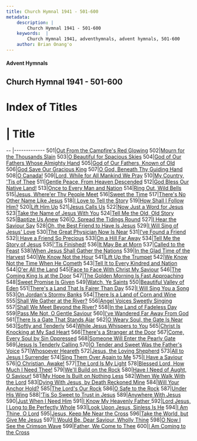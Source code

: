 ```yaml
---
title: Church Hymnal 1941 - 501-600
metadata:
    description: |
        Church Hymnal 1941 - 501-600
    keywords:  |
        Church Hymnal 1941, adventhymnals, advent hymnals, 501-600
    author: Brian Onang'o
---
```


#### Advent Hymnals
## Church Hymnal 1941 - 501-600

# Index of Titles
# | Title                        
-- |-------------
501|[Out From the Campfire's Red Glowing](/church-hymnal/501-600/501-510/Out-From-the-Campfire's-Red-Glowing)
502|[Mourn for the Thousands Slain](/church-hymnal/501-600/501-510/Mourn-for-the-Thousands-Slain)
503|[O Beautiful for Spacious Skies](/church-hymnal/501-600/501-510/O-Beautiful-for-Spacious-Skies)
504|[God of Our Fathers Whose Almighty Hand](/church-hymnal/501-600/501-510/God-of-Our-Fathers-Whose-Almighty-Hand)
505|[God of Our Fathers, Known of Old](/church-hymnal/501-600/501-510/God-of-Our-Fathers,-Known-of-Old)
506|[God Save Our Gracious King](/church-hymnal/501-600/501-510/God-Save-Our-Gracious-King)
507|[O God, Beneath Thy Guiding Hand](/church-hymnal/501-600/501-510/O-God,-Beneath-Thy-Guiding-Hand)
508|[O Canada!](/church-hymnal/501-600/501-510/O-Canada!)
509|[Lord, While for All Mankind We Pray](/church-hymnal/501-600/501-510/Lord,-While-for-All-Mankind-We-Pray)
510|[My Country, 'Tis of Thee](/church-hymnal/501-600/501-510/My-Country,-'Tis-of-Thee)
511|[Gentle Peace, From Heaven Descended](/church-hymnal/501-600/511-520/Gentle-Peace,-From-Heaven-Descended)
512|[God Bless Our Native Land!](/church-hymnal/501-600/511-520/God-Bless-Our-Native-Land!)
513|[Once to Every Man and Nation](/church-hymnal/501-600/511-520/Once-to-Every-Man-and-Nation)
514|[Ring Out, Wild Bells](/church-hymnal/501-600/511-520/Ring-Out,-Wild-Bells)
515|[Jesus, Where'er Thy People Meet](/church-hymnal/501-600/511-520/Jesus,-Where'er-Thy-People-Meet)
516|[Sweet the Time](/church-hymnal/501-600/511-520/Sweet-the-Time)
517|[There's No Other Name Like Jesus](/church-hymnal/501-600/511-520/There's-No-Other-Name-Like-Jesus)
518|[I Love to Tell the Story](/church-hymnal/501-600/511-520/I-Love-to-Tell-the-Story)
519|[How Shall I Follow Him?](/church-hymnal/501-600/511-520/How-Shall-I-Follow-Him)
520|[Lift Him Up](/church-hymnal/501-600/511-520/Lift-Him-Up)
521|[Jesus Calls Us](/church-hymnal/501-600/521-530/Jesus-Calls-Us)
522|[Now Just a Word for Jesus](/church-hymnal/501-600/521-530/Now-Just-a-Word-for-Jesus)
523|[Take the Name of Jesus With You](/church-hymnal/501-600/521-530/Take-the-Name-of-Jesus-With-You)
524|[Tell Me the Old, Old Story](/church-hymnal/501-600/521-530/Tell-Me-the-Old,-Old-Story)
525|[Baptize Us Anew](/church-hymnal/501-600/521-530/Baptize-Us-Anew)
526|[O, Spread the Tidings Round](/church-hymnal/501-600/521-530/O,-Spread-the-Tidings-Round)
527|[I Hear the Saviour Say](/church-hymnal/501-600/521-530/I-Hear-the-Saviour-Say)
528|[Oh, the Best Friend to Have Is Jesus](/church-hymnal/501-600/521-530/Oh,-the-Best-Friend-to-Have-Is-Jesus)
529|[I Will Sing of Jesus' Love](/church-hymnal/501-600/521-530/I-Will-Sing-of-Jesus'-Love)
530|[The Great Physician Now Is Near](/church-hymnal/501-600/521-530/The-Great-Physician-Now-Is-Near)
531|[I've Found a Friend](/church-hymnal/501-600/531-540/I've-Found-a-Friend)
532|[I Have a Friend So Precious](/church-hymnal/501-600/531-540/I-Have-a-Friend-So-Precious)
533|[On a Hill Far Away](/church-hymnal/501-600/531-540/On-a-Hill-Far-Away)
534|[Tell Me the Story of Jesus](/church-hymnal/501-600/531-540/Tell-Me-the-Story-of-Jesus)
535|['Tis Finished!](/church-hymnal/501-600/531-540/'Tis-Finished!)
536|[It May Be at Morn](/church-hymnal/501-600/531-540/It-May-Be-at-Morn)
537|[Called to the Feast](/church-hymnal/501-600/531-540/Called-to-the-Feast)
538|[When Jesus Shall Gather the Nations](/church-hymnal/501-600/531-540/When-Jesus-Shall-Gather-the-Nations)
539|[In the Glad Time of the Harvest](/church-hymnal/501-600/531-540/In-the-Glad-Time-of-the-Harvest)
540|[We Know Not the Hour](/church-hymnal/501-600/531-540/We-Know-Not-the-Hour)
541|[Lift Up the Trumpet](/church-hymnal/501-600/541-550/Lift-Up-the-Trumpet)
542|[We Know Not the Time When He Cometh](/church-hymnal/501-600/541-550/We-Know-Not-the-Time-When-He-Cometh)
543|[Tell It to Every Kindred and Nation](/church-hymnal/501-600/541-550/Tell-It-to-Every-Kindred-and-Nation)
544|[O'er All the Land](/church-hymnal/501-600/541-550/O'er-All-the-Land)
545|[Face to Face With Christ My Saviour](/church-hymnal/501-600/541-550/Face-to-Face-With-Christ-My-Saviour)
546|[The Coming King Is at the Door](/church-hymnal/501-600/541-550/The-Coming-King-Is-at-the-Door)
547|[The Golden Morning Is Fast Approaching](/church-hymnal/501-600/541-550/The-Golden-Morning-Is-Fast-Approaching)
548|[Sweet Promise Is Given](/church-hymnal/501-600/541-550/Sweet-Promise-Is-Given)
549|[Watch, Ye Saints](/church-hymnal/501-600/541-550/Watch,-Ye-Saints)
550|[Beautiful Valley of Eden](/church-hymnal/501-600/541-550/Beautiful-Valley-of-Eden)
551|[There's a Land That Is Fairer Than Day](/church-hymnal/501-600/551-560/There's-a-Land-That-Is-Fairer-Than-Day)
552|[I Will Sing You a Song](/church-hymnal/501-600/551-560/I-Will-Sing-You-a-Song)
553|[On Jordan's Stormy Banks](/church-hymnal/501-600/551-560/On-Jordan's-Stormy-Banks)
554|[There Is a Land of Corn and Wine](/church-hymnal/501-600/551-560/There-Is-a-Land-of-Corn-and-Wine)
555|[Shall We Gather at the River?](/church-hymnal/501-600/551-560/Shall-We-Gather-at-the-River)
556|[Angel Voices Sweetly Singing](/church-hymnal/501-600/551-560/Angel-Voices-Sweetly-Singing)
557|[Shall We Meet Beyond the River?](/church-hymnal/501-600/551-560/Shall-We-Meet-Beyond-the-River)
558|[In the Land of Fadeless Day](/church-hymnal/501-600/551-560/In-the-Land-of-Fadeless-Day)
559|[Pass Me Not, O Gentle Saviour](/church-hymnal/501-600/551-560/Pass-Me-Not,-O-Gentle-Saviour)
560|[I've Wandered Far Away From God](/church-hymnal/501-600/551-560/I've-Wandered-Far-Away-From-God)
561|[There Is a Gate That Stands Ajar](/church-hymnal/501-600/561-570/There-Is-a-Gate-That-Stands-Ajar)
562|[O Weary Soul, the Gate Is Near](/church-hymnal/501-600/561-570/O-Weary-Soul,-the-Gate-Is-Near)
563|[Softly and Tenderly](/church-hymnal/501-600/561-570/Softly-and-Tenderly)
564|[While Jesus Whispers to You](/church-hymnal/501-600/561-570/While-Jesus-Whispers-to-You)
565|[Christ Is Knocking at My Sad Heart](/church-hymnal/501-600/561-570/Christ-Is-Knocking-at-My-Sad-Heart)
566|[There's a Stranger at the Door](/church-hymnal/501-600/561-570/There's-a-Stranger-at-the-Door)
567|[Come, Every Soul by Sin Oppressed](/church-hymnal/501-600/561-570/Come,-Every-Soul-by-Sin-Oppressed)
568|[Someone Will Enter the Pearly Gate](/church-hymnal/501-600/561-570/Someone-Will-Enter-the-Pearly-Gate)
569|[Jesus Is Tenderly Calling ](/church-hymnal/501-600/561-570/Jesus-Is-Tenderly-Calling-)
570|[O Tender and Sweet Was the Father's Voice](/church-hymnal/501-600/561-570/O-Tender-and-Sweet-Was-the-Father's-Voice)
571|[Whosoever Heareth](/church-hymnal/501-600/571-580/Whosoever-Heareth)
572|[Jesus, the Loving Shepherd](/church-hymnal/501-600/571-580/Jesus,-the-Loving-Shepherd)
573|[All to Jesus I Surrender](/church-hymnal/501-600/571-580/All-to-Jesus-I-Surrender)
574|[Sing Them Over Again to Me](/church-hymnal/501-600/571-580/Sing-Them-Over-Again-to-Me)
575|[I Have a Saviour](/church-hymnal/501-600/571-580/I-Have-a-Saviour)
576|[O Christian, Awake!](/church-hymnal/501-600/571-580/O-Christian,-Awake!)
577|[The Lord Is My Light](/church-hymnal/501-600/571-580/The-Lord-Is-My-Light)
578|[Blessed Lord, How Much I Need Thee!](/church-hymnal/501-600/571-580/Blessed-Lord,-How-Much-I-Need-Thee!)
579|[We'll Build on the Rock](/church-hymnal/501-600/571-580/We'll-Build-on-the-Rock)
580|[Have I Need of Aught, O Saviour!](/church-hymnal/501-600/571-580/Have-I-Need-of-Aught,-O-Saviour!)
581|[My Hope Is Built on Nothing Less](/church-hymnal/501-600/581-590/My-Hope-Is-Built-on-Nothing-Less)
582|[When We Walk With the Lord](/church-hymnal/501-600/581-590/When-We-Walk-With-the-Lord)
583|[Dying With Jesus, by Death Reckoned Mine](/church-hymnal/501-600/581-590/Dying-With-Jesus,-by-Death-Reckoned-Mine)
584|[Will Your Anchor Hold?](/church-hymnal/501-600/581-590/Will-Your-Anchor-Hold)
585|[The Lord's Our Rock](/church-hymnal/501-600/581-590/The-Lord's-Our-Rock)
586|[O Safe to the Rock](/church-hymnal/501-600/581-590/O-Safe-to-the-Rock)
587|[Under His Wing](/church-hymnal/501-600/581-590/Under-His-Wing)
588|['Tis So Sweet to Trust in Jesus](/church-hymnal/501-600/581-590/'Tis-So-Sweet-to-Trust-in-Jesus)
589|[Anywhere With Jesus](/church-hymnal/501-600/581-590/Anywhere-With-Jesus)
590|[Just When I Need Him](/church-hymnal/501-600/581-590/Just-When-I-Need-Him)
591|[I Know My Heavenly Father ](/church-hymnal/501-600/591-600/I-Know-My-Heavenly-Father-)
592|[Lord Jesus, I Long to Be Perfectly Whole](/church-hymnal/501-600/591-600/Lord-Jesus,-I-Long-to-Be-Perfectly-Whole)
593|[Look Upon Jesus, Sinless Is He](/church-hymnal/501-600/591-600/Look-Upon-Jesus,-Sinless-Is-He)
594|[I Am Thine, O Lord](/church-hymnal/501-600/591-600/I-Am-Thine,-O-Lord)
595|[Jesus, Keep Me Near the Cross](/church-hymnal/501-600/591-600/Jesus,-Keep-Me-Near-the-Cross)
596|[Take the World, but Give Me Jesus](/church-hymnal/501-600/591-600/Take-the-World,-but-Give-Me-Jesus)
597|[I Would Be, Dear Saviour, Wholly Thine](/church-hymnal/501-600/591-600/I-Would-Be,-Dear-Saviour,-Wholly-Thine)
598|[O Now I See the Crimson Wave](/church-hymnal/501-600/591-600/O-Now-I-See-the-Crimson-Wave)
599|[Father, We Come to Thee](/church-hymnal/501-600/591-600/Father,-We-Come-to-Thee)
600|[I Am Coming to the Cross](/church-hymnal/501-600/591-600/I-Am-Coming-to-the-Cross)